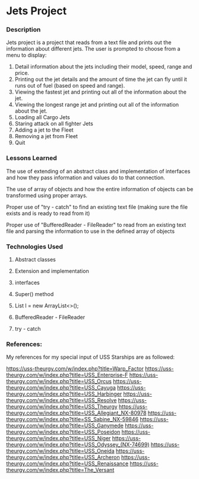 # Jets Project

### Description

Jets project is a project that reads from a text file and prints out the information about different jets.
The user is prompted to choose from a menu to display:
1. Detail information about the jets including their model, speed, range and price.
2. Printing out the jet details and the amount of time the jet can fly until it runs out of fuel (based on speed and range).
3. Viewing the fastest jet and printing out all of the information about the jet.
4. Viewing the longest range jet and printing out all of the information about the jet.
5. Loading all Cargo Jets
6. Staring attack on all fighter Jets
7. Adding a jet to the Fleet
8. Removing a jet from Fleet
9. Quit


### Lessons Learned

The use of extending of an abstract class and implementation of interfaces and how they pass information and values do to that connection.

The use of array of objects and how the entire information of objects can be transformed using proper arrays.

Proper use of "try - catch" to find an existing text file (making sure the file exists and is ready to read from it)

Proper use of "BufferedReader - FileReader" to read from an existing text file and parsing the information to use in the defined array of objects


### Technologies Used

1. Abstract classes

2. Extension and implementation

3. interfaces

4. Super() method

5. List<Jet> l = new ArrayList<>();

6. BufferedReader - FileReader

7. try - catch


### References:

My references for my special input of USS Starships are as followed:

https://uss-theurgy.com/w/index.php?title=Warp_Factor
https://uss-theurgy.com/w/index.php?title=USS_Enterprise-F
https://uss-theurgy.com/w/index.php?title=USS_Orcus
https://uss-theurgy.com/w/index.php?title=USS_Cayuga
https://uss-theurgy.com/w/index.php?title=USS_Harbinger
https://uss-theurgy.com/w/index.php?title=USS_Resolve
https://uss-theurgy.com/w/index.php?title=USS_Theurgy
https://uss-theurgy.com/w/index.php?title=USS_Allegiant_NX-80978
https://uss-theurgy.com/w/index.php?title=SS_Sabine_NX-59846
https://uss-theurgy.com/w/index.php?title=USS_Ganymede
https://uss-theurgy.com/w/index.php?title=USS_Poseidon
https://uss-theurgy.com/w/index.php?title=USS_Niger
https://uss-theurgy.com/w/index.php?title=USS_Odyssey_(NX-74699)
https://uss-theurgy.com/w/index.php?title=USS_Oneida
https://uss-theurgy.com/w/index.php?title=USS_Archeron
https://uss-theurgy.com/w/index.php?title=USS_Renaissance
https://uss-theurgy.com/w/index.php?title=The_Versant
